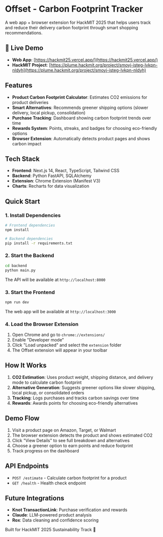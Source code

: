 # Offset - Carbon Footprint Tracker

A web app + browser extension for HackMIT 2025 that helps users track and reduce their delivery carbon footprint through smart shopping recommendations.

## 🚀 Live Demo

- **Web App**: [https://hackmit25.vercel.app/](https://hackmit25.vercel.app/)
- **HackMIT Project**: [https://plume.hackmit.org/project/smoyj-isteg-lvkpn-nldyh](https://plume.hackmit.org/project/smoyj-isteg-lvkpn-nldyh)

## Features

- **Product Carbon Footprint Calculator**: Estimates CO2 emissions for product deliveries
- **Smart Alternatives**: Recommends greener shipping options (slower delivery, local pickup, consolidation)
- **Purchase Tracking**: Dashboard showing carbon footprint trends over time
- **Rewards System**: Points, streaks, and badges for choosing eco-friendly options
- **Browser Extension**: Automatically detects product pages and shows carbon impact

## Tech Stack

- **Frontend**: Next.js 14, React, TypeScript, Tailwind CSS
- **Backend**: Python FastAPI, SQLAlchemy
- **Extension**: Chrome Extension (Manifest V3)
- **Charts**: Recharts for data visualization

## Quick Start

### 1. Install Dependencies

```bash
# Frontend dependencies
npm install

# Backend dependencies
pip install -r requirements.txt
```

### 2. Start the Backend

```bash
cd backend
python main.py
```

The API will be available at `http://localhost:8000`

### 3. Start the Frontend

```bash
npm run dev
```

The web app will be available at `http://localhost:3000`

### 4. Load the Browser Extension

1. Open Chrome and go to `chrome://extensions/`
2. Enable "Developer mode"
3. Click "Load unpacked" and select the `extension` folder
4. The Offset extension will appear in your toolbar

## How It Works

1. **CO2 Estimation**: Uses product weight, shipping distance, and delivery mode to calculate carbon footprint
2. **Alternative Generation**: Suggests greener options like slower shipping, local pickup, or consolidated orders
3. **Tracking**: Logs purchases and tracks carbon savings over time
4. **Rewards**: Awards points for choosing eco-friendly alternatives

## Demo Flow

1. Visit a product page on Amazon, Target, or Walmart
2. The browser extension detects the product and shows estimated CO2
3. Click "View Details" to see full breakdown and alternatives
4. Choose a greener option to earn points and reduce footprint
5. Track progress on the dashboard

## API Endpoints

- `POST /estimate` - Calculate carbon footprint for a product
- `GET /health` - Health check endpoint

## Future Integrations

- **Knot TransactionLink**: Purchase verification and rewards
- **Claude**: LLM-powered product analysis
- **Rox**: Data cleaning and confidence scoring

Built for HackMIT 2025 Sustainability Track 🌱
